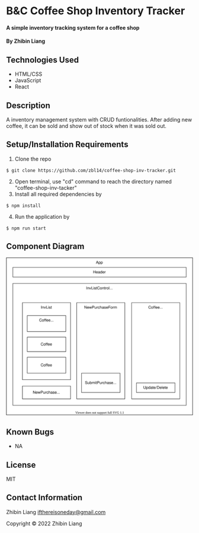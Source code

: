 # B&C Coffee Shop Inventory Tracker

#### A simple inventory tracking system for a coffee shop

#### By Zhibin Liang

## Technologies Used

- HTML/CSS
- JavaScript
- React

## Description

A inventory management system with CRUD funtionalities. After adding new coffee, it can be sold and show out of stock when it was sold out.

## Setup/Installation Requirements

1. Clone the repo

```
$ git clone https://github.com/zbl14/coffee-shop-inv-tracker.git
```

2. Open terminal, use "cd" command to reach the directory named "coffee-shop-inv-tacker"
3. Install all required dependencies by

```
$ npm install
```

4. Run the application by

```
$ npm run start
```

## Component Diagram

![ComponentDiagram](/src/img/componentDiagram.drawio.svg)

## Known Bugs

- NA

## License

MIT

## Contact Information

Zhibin Liang <ifthereisoneday@gmail.com>

Copyright &copy; 2022 Zhibin Liang
